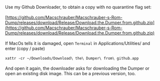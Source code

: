 Use my Github Downloader, to obtain a copy with no quarantine flag set:
<br>
<br>
[https://github.com/Macschrauber/Macschrauber-s-Rom-Dump/releases/download/Release/Download.the.Dumper.from.github.zip](https://github.com/Macschrauber/Macschrauber-s-Rom-Dump/releases/download/Release/Download.the.Dumper.from.github.zip)
<br>
<br>
If MacOs tells it is damaged, open `Terminal` in Applications/Utilities/ and enter (copy / paste)
<br>
<br>
`xattr -cr ~/Downloads/Download\ the\ Dumper\ from\ github.app`
<br>
<br>
And open it again, the downloader asks for downloading the Dumper or open an existing disk image. This can be a previous version, too.

